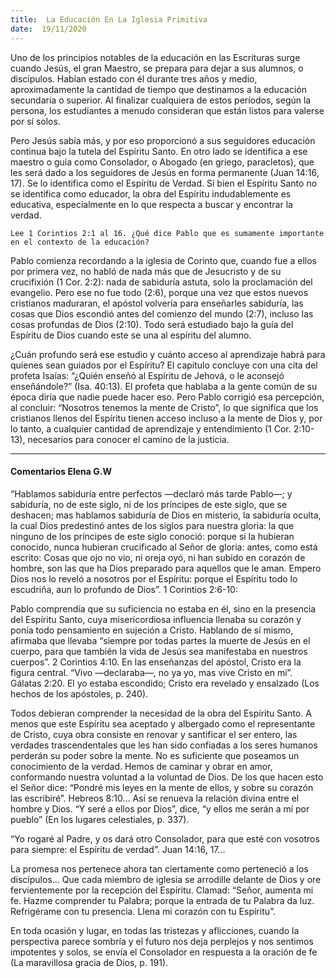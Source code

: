 ```yaml
---
title:  La Educación En La Iglesia Primitiva
date:  19/11/2020
---
```


Uno de los principios notables de la educación en las Escrituras surge cuando Jesús, el gran Maestro, se prepara para dejar a sus alumnos, o discípulos. Habían estado con él durante tres años y medio, aproximadamente la cantidad de tiempo que destinamos a la educación secundaria o superior. Al finalizar cualquiera de estos períodos, según la persona, los estudiantes a menudo consideran que están listos para valerse por sí solos.

Pero Jesús sabía más, y por eso proporcionó a sus seguidores educación continua bajo la tutela del Espíritu Santo. En otro lado se identifica a ese maestro o guía como Consolador, o Abogado (en griego, paracletos), que les será dado a los seguidores de Jesús en forma permanente (Juan 14:16, 17). Se lo identifica como el Espíritu de Verdad. Si bien el Espíritu Santo no se identifica como educador, la obra del Espíritu indudablemente es educativa, especialmente en lo que respecta a buscar y encontrar la verdad.

`Lee 1 Corintios 2:1 al 16. ¿Qué dice Pablo que es sumamente importante en el contexto de la educación?`

Pablo comienza recordando a la iglesia de Corinto que, cuando fue a ellos por primera vez, no habló de nada más que de Jesucristo y de su crucifixión (1 Cor. 2:2): nada de sabiduría astuta, solo la proclamación del evangelio. Pero ese no fue todo (2:6), porque una vez que estos nuevos cristianos maduraran, el apóstol volvería para enseñarles sabiduría, las cosas que Dios escondió antes del comienzo del mundo (2:7), incluso las cosas profundas de Dios (2:10). Todo será estudiado bajo la guía del Espíritu de Dios cuando este se una al espíritu del alumno.

¿Cuán profundo será ese estudio y cuánto acceso al aprendizaje habrá para quienes sean guiados por el Espíritu? El capítulo concluye con una cita del profeta Isaías: “¿Quién enseñó al Espíritu de Jehová, o le aconsejó enseñándole?” (Isa. 40:13). El profeta que hablaba a la gente común de su época diría que nadie puede hacer eso. Pero Pablo corrigió esa percepción, al concluir: “Nosotros tenemos la mente de Cristo”, lo que significa que los cristianos llenos del Espíritu tienen acceso incluso a la mente de Dios y, por lo tanto, a cualquier cantidad de aprendizaje y entendimiento (1 Cor. 2:10-13), necesarios para conocer el camino de la justicia.

---

#### Comentarios Elena G.W

“Hablamos sabiduría entre perfectos —declaró más tarde Pablo—; y sabiduría, no de este siglo, ni de los príncipes de este siglo, que se deshacen; mas hablamos sabiduría de Dios en misterio, la sabiduría oculta, la cual Dios predestinó antes de los siglos para nuestra gloria: la que ninguno de los príncipes de este siglo conoció: porque si la hubieran conocido, nunca hubieran crucificado al Señor de gloria: antes, como está escrito: Cosas que ojo no vio, ni oreja oyó, ni han subido en corazón de hombre, son las que ha Dios preparado para aquellos que le aman. Empero Dios nos lo reveló a nosotros por el Espíritu: porque el Espíritu todo lo escudriña, aun lo profundo de Dios”. 1 Corintios 2:6-10:

Pablo comprendía que su suficiencia no estaba en él, sino en la presencia del Espíritu Santo, cuya misericordiosa influencia llenaba su corazón y ponía todo pensamiento en sujeción a Cristo. Hablando de sí mismo, afirmaba que llevaba “siempre por todas partes la muerte de Jesús en el cuerpo, para que también la vida de Jesús sea manifestaba en nuestros cuerpos”. 2 Corintios 4:10. En las enseñanzas del apóstol, Cristo era la figura central. “Vivo —declaraba—, no ya yo, mas vive Cristo en mí”. Gálatas 2:20. El yo estaba escondido; Cristo era revelado y ensalzado (Los hechos de los apóstoles, p. 240).

Todos debieran comprender la necesidad de la obra del Espíritu Santo. A menos que este Espíritu sea aceptado y albergado como el representante de Cristo, cuya obra consiste en renovar y santificar el ser entero, las verdades trascendentales que les han sido confiadas a los seres humanos perderán su poder sobre la mente. No es suficiente que poseamos un conocimiento de la verdad. Hemos de caminar y obrar en amor, conformando nuestra voluntad a la voluntad de Dios. De los que hacen esto el Señor dice: “Pondré mis leyes en la mente de ellos, y sobre su corazón las escribiré”. Hebreos 8:10… Así se renueva la relación divina entre el hombre y Dios. “Y seré a ellos por Dios”, dice, “y ellos me serán a mí por pueblo” (En los lugares celestiales, p. 337).

“Yo rogaré al Padre, y os dará otro Consolador, para que esté con vosotros para siempre: el Espíritu de verdad”. Juan 14:16, 17…

La promesa nos pertenece ahora tan ciertamente como perteneció a los discípulos… Que cada miembro de iglesia se arrodille delante de Dios y ore fervientemente por la recepción del Espíritu. Clamad: “Señor, aumenta mi fe. Hazme comprender tu Palabra; porque la entrada de tu Palabra da luz. Refrigérame con tu presencia. Llena mi corazón con tu Espíritu”.

En toda ocasión y lugar, en todas las tristezas y aflicciones, cuando la perspectiva parece sombría y el futuro nos deja perplejos y nos sentimos impotentes y solos, se envía el Consolador en respuesta a la oración de fe (La maravillosa gracia de Dios, p. 191).
